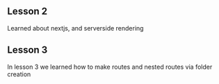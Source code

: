 ## Lesson 2

Learned about nextjs, and serverside rendering

## Lesson 3

In lesson 3 we learned how to make routes and nested routes via folder creation